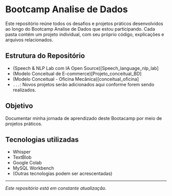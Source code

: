 # Bootcamp Analise de Dados

Este repositório reúne todos os desafios e projetos práticos desenvolvidos ao longo do Bootcamp Analise de Dados que estou participando. Cada pasta contém um projeto individual, com seu próprio código, explicações e arquivos relacionados.


## Estrutura do Repositório

- (Speech & NLP Lab com IA Open Source)[Speech_language_nlp_lab]
- (Modelo Conceitual de E-commerce)[Projeto_conceitual_BD]
- (Modelo Conceitual - Oficina Mecânica)[conceitual_oficina]
- `...`: Novos projetos serão adicionados aqui conforme forem sendo realizados.


## Objetivo

Documentar minha jornada de aprendizado deste Bootacamp por meio de projetos práticos.


## Tecnologias utilizadas

- Whisper
- TextBlob
- Google Colab 
- MySQL Workbench
- (Outras tecnologias podem ser acrescentadas)


---


*Este repositório está em constante atualização.*

